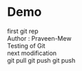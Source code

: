 # Demo
first git rep
<br>
Author : Praveen-Mew
<br>
Testing of Git
<br>
next modification
<br>
git pull
git push
git push

